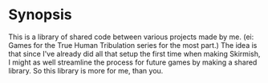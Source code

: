 # Synopsis
This is a library of shared code between various projects made by me.
(ei: Games for the True Human Tribulation series for the most part.) The 
idea is that since I've already did all that setup the first time when
making Skirmish, I might as well streamline the process for future games
by making a shared library. So this library is more for me, than you.

